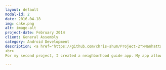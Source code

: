 ```yaml
---
layout: default
modal-id: 2
date: 2016-04-18
img: cake.png
alt: image-alt
project-date: February 2014
client: General Assembly
category: Android Development
description: <a href="https://github.com/chris-shum/Project-2">Manhattan Eats</a>.
<br>
For my second project, I created a neighborhood guide app. My app allows a user to browse through a pre-populated list of restaurants in the area, display the restaurant's information, and it allows you to map your way to the restaurant. I stored my restaurant data in an SQLite database and using a SQLiteOpenDatabaseHelper, my app can search, retrieve, and edit the columns of restaurant data. The app includes the use of an ArrayAdapter, Listeners, and Intents as well as the implementation of some material design.

---
```

